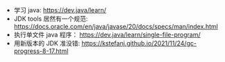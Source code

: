 - 学习 java: https://dev.java/learn/
- JDK tools 居然有一个规范: https://docs.oracle.com/en/java/javase/20/docs/specs/man/index.html
- 执行单文件 java 程序： https://dev.java/learn/single-file-program/
- 用新版本的 JDK 准没错: https://kstefanj.github.io/2021/11/24/gc-progress-8-17.html